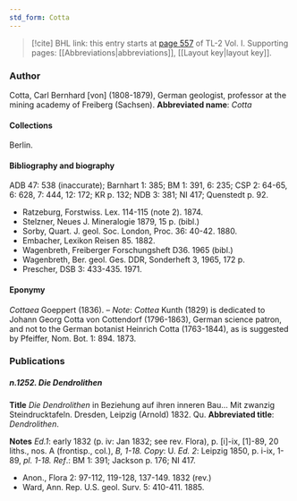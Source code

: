 ```yaml
---
std_form: Cotta
---
```


> [!cite] BHL link: this entry starts at [page 557](https://www.biodiversitylibrary.org/page/33120688) of TL-2 Vol. I.
> Supporting pages: [[Abbreviations|abbreviations]], [[Layout key|layout key]].

### Author

Cotta, Carl Bernhard \[von\] (1808-1879), German geologist, professor at the mining academy of Freiberg (Sachsen). 
**Abbreviated name**: *Cotta*

#### Collections

Berlin.

#### Bibliography and biography

ADB 47: 538 (inaccurate); Barnhart 1: 385; BM 1: 391, 6: 235; CSP 2: 64-65, 6: 628, 7: 444, 12: 172; KR p. 132; NDB 3: 381; NI 417; Quenstedt p. 92.
- Ratzeburg, Forstwiss. Lex. 114-115 (note 2). 1874.
- Stelzner, Neues J. Mineralogie 1879, 15 p. (bibl.)
- Sorby, Quart. J. geol. Soc. London, Proc. 36: 40-42. 1880.
- Embacher, Lexikon Reisen 85. 1882.
- Wagenbreth, Freiberger Forschungsheft D36. 1965 (bibl.)
- Wagenbreth, Ber. geol. Ges. DDR, Sonderheft 3, 1965, 172 p.
- Prescher, DSB 3: 433-435. 1971.

#### Eponymy

*Cottaea* Goeppert (1836). – *Note*: *Cottea* Kunth (1829) is dedicated to Johann Georg Cotta von Cottendorf (1796-1863), German science patron, and not to the German botanist Heinrich Cotta (1763-1844), as is suggested by Pfeiffer, Nom. Bot. 1: 894. 1873.

### Publications

##### n.1252. Die Dendrolithen

**Title**
*Die Dendrolithen* in Beziehung auf ihren inneren Bau... Mit zwanzig Steindrucktafeln. Dresden, Leipzig (Arnold) 1832. Qu.
**Abbreviated title**: *Dendrolithen*.

**Notes**
*Ed.1*: early 1832 (p. iv: Jan 1832; see rev. Flora), p. \[i\]-ix, \[1\]-89, 20 liths., nos. A (frontisp., col.), *B, 1-18. Copy*: U.
*Ed. 2*: Leipzig 1850, p. i-ix, 1-89, *pl. 1-18.*
*Ref*.: BM 1: 391; Jackson p. 176; NI 417.
- Anon., Flora 2: 97-112, 119-128, 137-149. 1832 (rev.)
- Ward, Ann. Rep. U.S. geol. Surv. 5: 410-411. 1885.


